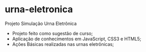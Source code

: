 # urna-eletronica
Projeto Simulação Urna Eletrônica


- Projeto feito como sugestão de curso;
- Aplicação de conhecimentos em JavaScript, CSS3 e HTML5;
- Ações Básicas realizadas nas urnas eletrônicas;
